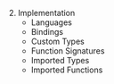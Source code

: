   2. Implementation
      * Languages
      * Bindings
      * Custom Types
      * Function Signatures
      * Imported Types
      * Imported Functions